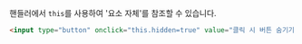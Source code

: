 핸들러에서 `this`를 사용하여 '요소 자체'를 참조할 수 있습니다.

```html run height=50
<input type="button" onclick="this.hidden=true" value="클릭 시 버튼 숨기기">
```
